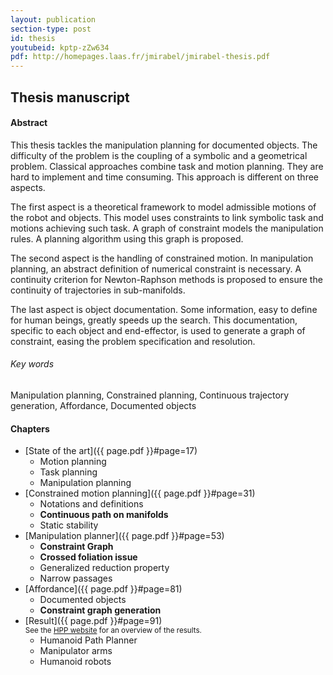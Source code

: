 ```yaml
---
layout: publication
section-type: post
id: thesis
youtubeid: kptp-zZw634
pdf: http://homepages.laas.fr/jmirabel/jmirabel-thesis.pdf
---
```


<!--{% include video.html %}-->

## Thesis manuscript

#### Abstract

This thesis tackles the manipulation planning for documented objects.
The difficulty of the problem is the coupling of a symbolic and a geometrical problem.
Classical approaches combine task and motion planning.
They are hard to implement and time consuming.
This approach is different on three aspects.

The first aspect is a theoretical framework to model admissible motions of the robot and objects.
This model uses constraints to link symbolic task and motions achieving such task.
A graph of constraint models the manipulation rules.
A planning algorithm using this graph is proposed.

The second aspect is the handling of constrained motion.
In manipulation planning, an abstract definition of numerical constraint is necessary.
A continuity criterion for Newton-Raphson methods is proposed to ensure the continuity of trajectories in sub-manifolds.

The last aspect is object documentation.
Some information, easy to define for human beings, greatly speeds up the search.
This documentation, specific to each object and end-effector, is used to generate a graph of constraint, easing the problem specification and resolution.

###### Key words
Manipulation planning, Constrained planning, Continuous trajectory generation, Affordance, Documented objects

<style>
ul {
text-align: left;
}
li {
text-align: left;
}
</style>

#### Chapters

- [State of the art]({{ page.pdf }}#page=17)
  - Motion planning
  - Task planning
  - Manipulation planning
- [Constrained motion planning]({{ page.pdf }}#page=31)
  - Notations and definitions
  - **Continuous path on manifolds**
  - Static stability
- [Manipulation planner]({{ page.pdf }}#page=53)
  - **Constraint Graph**
  - **Crossed foliation issue**
  - Generalized reduction property
  - Narrow passages
- [Affordance]({{ page.pdf }}#page=81)
  - Documented objects
  - **Constraint graph generation**
- [Result]({{ page.pdf }}#page=91)
  <br/><small>See the [HPP website](https://humanoid-path-planner.github.io/hpp-doc/index.html) for an overview of the results.</small>
  - Humanoid Path Planner
  - Manipulator arms
  - Humanoid robots
